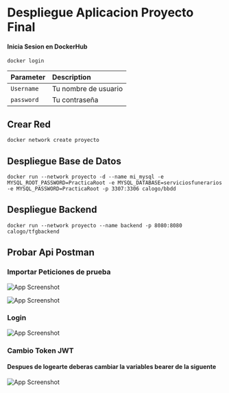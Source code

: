 
# Despliegue Aplicacion Proyecto Final

#### Inicia Sesion en DockerHub


```
docker login
```

| Parameter | Description                |
| :-------- |  :------------------------- |
| `Username`|  Tu nombre de usuario |
| `password`|  Tu contraseña |



## Crear Red


```
docker network create proyecto
```
    
## Despliegue Base de Datos



```
docker run --network proyecto -d --name mi_mysql -e MYSQL_ROOT_PASSWORD=PracticaRoot -e MYSQL_DATABASE=serviciosfunerarios -e MYSQL_PASSWORD=PracticaRoot -p 3307:3306 calogo/bbdd
```

## Despliegue Backend
```
docker run --network proyecto --name backend -p 8080:8080 calogo/tfgbackend
```

## Probar Api Postman

### Importar Peticiones de prueba
![App Screenshot](https://i.imgur.com/dZtb0wW.png)

![App Screenshot](https://i.imgur.com/sYxNdnd.png)

### Login
![App Screenshot](https://i.imgur.com/FzZPxjd.png)

### Cambio Token JWT
#### Despues de logearte deberas cambiar la variables bearer de la siguente

![App Screenshot](https://i.imgur.com/6WKG0pI.png)
